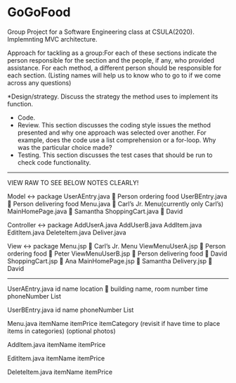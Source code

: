 # GoGoFood
Group Project for a Software Engineering class at CSULA(2020).
Implemnting MVC architecture.

Approach for tackling as a group:For each of these sections indicate the person responsible for the section and
the people, if any, who provided assistance. For each method, a different
person should be responsible for each section. (Listing names will help us to know who to go to if we come across any questions)

*Design/strategy. Discuss the strategy the method uses to implement its
function. 
* Code. 
* Review. This section discusses the coding style issues the method
presented and why one approach was selected over another. For example,
does the code use a list comprehension or a for-loop. Why was the
particular choice made? 
* Testing. This section discusses the test cases that should be run to check
code functionality.
____________________________________________________________________________________
VIEW RAW TO SEE BELOW NOTES CLEARLY!

Model  ↔ package
 	UserAEntry.java 	 Person ordering food
 	UserBEntry.java 	 Person delivering food
 	Menu.java  Carl’s Jr. Menu(currently only Carl’s)
 	MainHomePage.java  Samantha
        ShoppingCart.java   David
		

 Controller   ↔ package
 	AddUserA.java
 	AddUserB.java
 	AddItem.java
 	EditItem.java
 	DeleteItem.java
        Deliver.java

View  ↔ package
 	Menu.jsp  Carl’s Jr. Menu
 	ViewMenuUserA.jsp   Person ordering food   Peter
 	ViewMenuUserB.jsp   Person delivering food   David
 	ShoppingCart.jsp   Ana
 	MainHomePage.jsp  Samantha
  Delivery.jsp   David

________________________________________________________________________________

UserAEntry.java
 	id
 	name 
	location  building name, room number
 	time 
 	phoneNumber
 	List<ShoppingCart> 

UserBEntry.java
 	id
 	name
 	phoneNumber
 	List<EveryDifferentUserAOrder>

Menu.java
 	itemName
 	itemPrice
 	itemCategory (revisit if have time to place items in categories) 
 	(optional photos)	

AddItem.java
 	itemName
 	itemPrice 

EditItem.java 
 	itemName
 	itemPrice

DeleteItem.java
 	itemName
 	itemPrice

